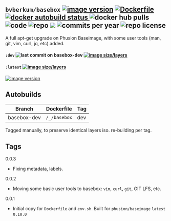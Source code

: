 ## ``bvberkum/basebox`` [![image version](https://images.microbadger.com/badges/version/bvberkum/basebox.svg)](https://microbadger.com/images/bvberkum/basebox "microbadger.com version metadata") [ ![Dockerfile](https://img.shields.io/badge/Dockerfile-GitHub-blue.svg) ](https://github.com/bvberkum/x-docker/blob/master/_/basebox/Dockerfile) [ ![docker autobuild status](https://img.shields.io/docker/build/bvberkum/basebox.svg) ](https://cloud.docker.com/repository/docker/bvberkum/basebox) ![docker hub pulls](https://img.shields.io/docker/pulls/bvberkum/basebox.svg) ![code](https://img.shields.io/github/languages/code-size/bvberkum/x-docker.svg) ![repo](https://img.shields.io/github/repo-size/bvberkum/x-docker.svg) ![](https://img.shields.io/maintenance/yes/2019.svg) ![commits per year](https://img.shields.io/github/commit-activity/y/bvberkum/x-docker.svg) ![repo license](https://img.shields.io/github/license/bvberkum/x-docker.svg)

A full apt-get upgrade on Phusion Baseimage, with some user tools (man, git,
vim, curl, jq, etc) added.

#### ``:dev`` ![last commit on basebox-dev](https://img.shields.io/github/last-commit/bvberkum/x-docker/basebox-dev.svg) [![image size/layers](https://images.microbadger.com/badges/image/bvberkum/basebox:dev.svg)](https://microbadger.com/images/bvberkum/basebox:dev "Get your own image badge on microbadger.com")

#### ``:latest`` [![image size/layers](https://images.microbadger.com/badges/image/bvberkum/basebox.svg)](https://microbadger.com/images/bvberkum/basebox "microbadger.com image metadata")
[![image version](https://images.microbadger.com/badges/version/bvberkum/basebox.svg)](https://microbadger.com/images/bvberkum/basebox "microbadger.com version metadata")


## Autobuilds
Branch           | Dockerfile                   | Tag
---------------- | -----------------------------| ----------------------------
basebox-dev      | ``/_/basebox``               | dev

Tagged manually, to preserve identical layers iso. re-building per tag.

## Tags
0.0.3
  - Fixing metadata, labels.

0.0.2
  - Moving some basic user tools to basebox: `vim`, `curl`, `git`, GIT LFS, etc.

0.0.1
  - Initial copy for ``Dockerfile`` and ``env.sh``.
    Built for ``phusion/baseimage`` ``latest`` ``0.10.0``
